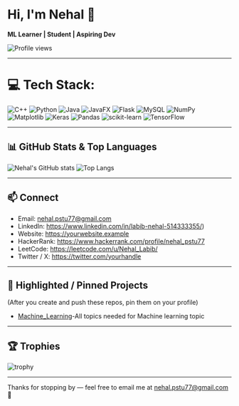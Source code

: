 # Hi, I'm Nehal 👋

**ML Learner | Student | Aspiring Dev**

![Profile views](https://komarev.com/ghpvc/?username=NehalLabib77&color=orange)

---

# 💻 Tech Stack:
![C++](https://img.shields.io/badge/c++-%2300599C.svg?style=for-the-badge&logo=c%2B%2B&logoColor=white) ![Python](https://img.shields.io/badge/python-3670A0?style=for-the-badge&logo=python&logoColor=ffdd54) ![Java](https://img.shields.io/badge/java-%23ED8B00.svg?style=for-the-badge&logo=openjdk&logoColor=white) ![JavaFX](https://img.shields.io/badge/javafx-%23FF0000.svg?style=for-the-badge&logo=javafx&logoColor=white) ![Flask](https://img.shields.io/badge/flask-%23000.svg?style=for-the-badge&logo=flask&logoColor=white) ![MySQL](https://img.shields.io/badge/mysql-4479A1.svg?style=for-the-badge&logo=mysql&logoColor=white) ![NumPy](https://img.shields.io/badge/numpy-%23013243.svg?style=for-the-badge&logo=numpy&logoColor=white) ![Matplotlib](https://img.shields.io/badge/Matplotlib-%23ffffff.svg?style=for-the-badge&logo=Matplotlib&logoColor=black) ![Keras](https://img.shields.io/badge/Keras-%23D00000.svg?style=for-the-badge&logo=Keras&logoColor=white) ![Pandas](https://img.shields.io/badge/pandas-%23150458.svg?style=for-the-badge&logo=pandas&logoColor=white) ![scikit-learn](https://img.shields.io/badge/scikit--learn-%23F7931E.svg?style=for-the-badge&logo=scikit-learn&logoColor=white) ![TensorFlow](https://img.shields.io/badge/TensorFlow-%23FF6F00.svg?style=for-the-badge&logo=TensorFlow&logoColor=white)

---

## 📊 GitHub Stats & Top Languages
![Nehal's GitHub stats](https://github-readme-stats.vercel.app/api?username=NehalLabib77&show_icons=true&theme=dark)
![Top Langs](https://github-readme-stats.vercel.app/api/top-langs/?username=NehalLabib77&layout=compact&theme=dark)

---

## 📫 Connect
- Email: nehal.pstu77@gmail.com  
- LinkedIn: https://www.linkedin.com/in/labib-nehal-514333355/) 
- Website: https://yourwebsite.example
- HackerRank: https://www.hackerrank.com/profile/nehal_pstu77
- LeetCode: https://leetcode.com/u/Nehal_Labib/             
- Twitter / X: https://twitter.com/yourhandle       

---

## 🔭 Highlighted / Pinned Projects
(After you create and push these repos, pin them on your profile)

- [Machine_Learning](https://github.com/NehalLabib77/Machine_Learning_All)-All topics needed for Machine learning topic

---

## 🏆 Trophies
![trophy](https://github-profile-trophy.vercel.app/?username=NehalLabib77&theme=onedark&margin-w=10)


---

Thanks for stopping by — feel free to email me at nehal.pstu77@gmail.com 🙂
